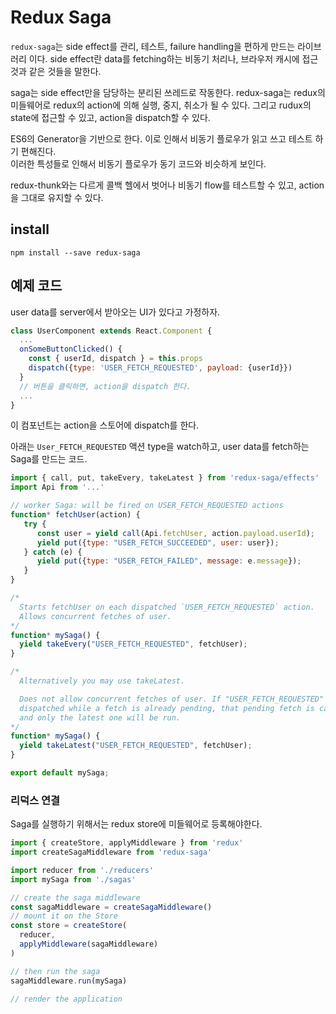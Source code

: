 # Redux Saga

`redux-saga`는 side effect를 관리, 테스트, failure handling을 편하게 만드는 라이브러리 이다. side effect란 data를 fetching하는 비동기 처리나, 브라우저 캐시에 접근 것과 같은 것들을 말한다.  

saga는 side effect만을 담당하는 분리된 쓰레드로 작동한다. redux-saga는 redux의 미들웨어로 redux의 action에 의해 실행, 중지, 취소가 될 수 있다. 그리고 rudux의 state에 접근할 수 있고, action을 dispatch할 수 있다. 

ES6의 Generator을 기반으로 한다. 이로 인해서 비동기 플로우가 읽고 쓰고 테스트 하기 편해진다.  
이러한 특성들로 인해서 비동기 플로우가 동기 코드와 비슷하게 보인다.

redux-thunk와는 다르게 콜백 헬에서 벗어나 비동기 flow를 테스트할 수 있고, action을 그대로 유지할 수 있다. 

## install

`npm install --save redux-saga`

## 예제 코드 

user data를 server에서 받아오는 UI가 있다고 가정하자. 

```js
class UserComponent extends React.Component {
  ...
  onSomeButtonClicked() {
    const { userId, dispatch } = this.props
    dispatch({type: 'USER_FETCH_REQUESTED', payload: {userId}})
  }
  // 버튼을 클릭하면, action을 dispatch 한다. 
  ...
}
```
이 컴포넌트는 action을 스토어에 dispatch를 한다. 

아래는 `User_FETCH_REQUESTED` 액션 type을 watch하고, user data를 fetch하는 Saga를 만드는 코드.

```js
import { call, put, takeEvery, takeLatest } from 'redux-saga/effects'
import Api from '...'

// worker Saga: will be fired on USER_FETCH_REQUESTED actions
function* fetchUser(action) {
   try {
      const user = yield call(Api.fetchUser, action.payload.userId);
      yield put({type: "USER_FETCH_SUCCEEDED", user: user});
   } catch (e) {
      yield put({type: "USER_FETCH_FAILED", message: e.message});
   }
}

/*
  Starts fetchUser on each dispatched `USER_FETCH_REQUESTED` action.
  Allows concurrent fetches of user.
*/
function* mySaga() {
  yield takeEvery("USER_FETCH_REQUESTED", fetchUser);
}

/*
  Alternatively you may use takeLatest.

  Does not allow concurrent fetches of user. If "USER_FETCH_REQUESTED" gets
  dispatched while a fetch is already pending, that pending fetch is cancelled
  and only the latest one will be run.
*/
function* mySaga() {
  yield takeLatest("USER_FETCH_REQUESTED", fetchUser);
}

export default mySaga;
```

### 리덕스 연결

Saga를 실행하기 위해서는 redux store에 미들웨어로 등록해야한다. 

```js
import { createStore, applyMiddleware } from 'redux'
import createSagaMiddleware from 'redux-saga'

import reducer from './reducers'
import mySaga from './sagas'

// create the saga middleware
const sagaMiddleware = createSagaMiddleware()
// mount it on the Store
const store = createStore(
  reducer,
  applyMiddleware(sagaMiddleware)
)

// then run the saga
sagaMiddleware.run(mySaga)

// render the application
```